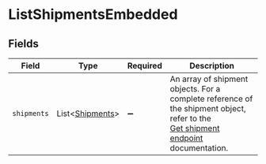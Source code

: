 # ListShipmentsEmbedded


## Fields

| Field                                                                                                                                            | Type                                                                                                                                             | Required                                                                                                                                         | Description                                                                                                                                      |
| ------------------------------------------------------------------------------------------------------------------------------------------------ | ------------------------------------------------------------------------------------------------------------------------------------------------ | ------------------------------------------------------------------------------------------------------------------------------------------------ | ------------------------------------------------------------------------------------------------------------------------------------------------ |
| `shipments`                                                                                                                                      | List\<[Shipments](../../models/operations/Shipments.md)>                                                                                         | :heavy_minus_sign:                                                                                                                               | An array of shipment objects. For a complete reference of the shipment object, refer to the<br/>[Get shipment endpoint](get-shipment) documentation. |